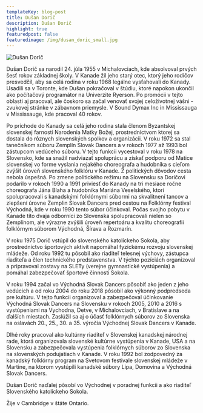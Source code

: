 ```yaml
---
templateKey: blog-post
title: Dušan Dorič
description: Dušan Dorič
highlight: true
featuredpost: false
featuredimage: /img/dusan_doric_small.jpg
---
```

![Dušan Dorič](/img/dusan_doric_big.jpg "Dušan Dorič")

Dušan Dorič sa narodil 24. júla 1955 v Michalovciach, kde absolvoval prvých šesť rokov základnej školy. V Kanade žil jeho starý otec, ktorý jeho rodičov presvedčil, aby sa celá rodina v roku 1968 legálne vysťahovali do Kanady. Usadili sa v Toronte, kde Dušan pokračoval v štúdiu, ktoré napokon ukončil ako počítačový programátor na Univerzite Ryerson. Po promócii v tejto oblasti aj pracoval, ale čoskoro sa začal venovať svojej celoživotnej vášni - zvukovej stránke v zábavnom priemysle. V Sound Dymax Inc in Mississauga v Mississauge, kde pracoval 40 rokov.

Po príchode do Kanady sa celá jeho rodina stala členom Byzantskej slovenskej farnosti Narodenia Matky Božej, prostredníctvom ktorej sa dostala do rôznych slovenských spolkov a organizácii. V roku 1972 sa stal tanečníkom súboru Zemplín Slovak Dancers a v rokoch 1977 až 1993 bol zástupcom vedúceho súboru. V tejto funkcii vycestoval v roku 1978 na Slovensko, kde sa snažil nadviazať spoluprácu a získať podporu od Matice slovenskej vo forme vyslania nejakého choreografa a hudobníka s cieľom zvýšiť úroveň slovenského folklóru v Kanade. Z politických dôvodov cesta nebola úspešná. Po zmene politického režimu na Slovensku sa Doričovi podarilo v rokoch 1990 a 1991 priviesť do Kanady na tri mesiace ročne choreografa Jána Blaha a hudobníka Mariána Veselského, ktorí spolupracovali s kanadskými folklórnymi súbormi na skvalitnení tancov a zlepšení úrovne Zemplin Slovak Dancers pred cestou na Folklórny festival Východná, kde v roku 1990 tento súbor účinkoval. Počas svojho pobytu v Kanade títo dvaja odborníci zo Slovenska spolupracovali nielen so Zemplínom, ale výrazne zvýšili úroveň repertoáru a kvalitu choreografii folklórnym súborom Východná, Šírava a Rozmarín.

V roku 1975 Dorič vstúpil do slovenského katolíckeho Sokola, aby prostredníctvo športových aktivít napomáhal fyzickému rozvoju slovenskej mládeže. Od roku 1992 tu pôsobil ako riaditeľ telesnej výchovy, zástupca riaditeľa a člen technického predstavenstva. V týchto pozíciách organizoval a pripravoval zostavy na SLETy (verejne gymnastické vystúpenia) a pomáhal zabezpečovať športové činnosti Sokola.

V roku 1994 začal vo Východná Slovak Dancers pôsobiť ako jeden z jeho vedúcich a od roku 2004 do roku 2018 pôsobil ako výkonný podpredseda pre kultúru. V tejto funkcii organizoval a zabezpečoval účinkovanie Východná Slovak Dancers na Slovensku v rokoch 2005, 2010 a 2016 s vystúpeniami na Vychodna, Detve, v Michalovciach, v Bratislave a na ďalších miestach. Zaslúžil sa aj o účasť folklórnych súborov zo Slovenska na oslavách 20., 25., 30. a 35. výročia Východnej Slovak Dancers v Kanade.

Dlhé roky pracoval ako kultúrny riaditeľ v Slovenskej kanadskej národnej rade, ktorá organizovala slovenské kultúrne vystúpenia v Kanade, USA a na Slovensku a zabezpečovala vystúpenia folklórnych súborov zo Slovenska na slovenských podujatiach v Kanade. V roku 1992 bol zodpovedný za kanadský folklórny program na Svetovom festivale slovenskej mládeže v Martine, na ktorom vystúpili kanadské súbory Lipa, Domovina a Východná Slovak Dancers.

Dušan Dorič naďalej pôsobí vo Východnej v poradnej funkcii a ako riaditeľ Slovenského katolíckeho Sokola.

Žije v Cambridge v štáte Ontario.